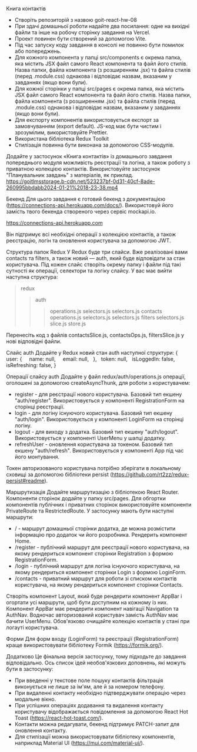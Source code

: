 Книга контактів

- Створіть репозиторій з назвою goit-react-hw-08
- При здачі домашньої роботи надайте два посилання: одне на вихідні файли та інше на робочу сторінку завдання на Vercel.
- Проект повинен бути створений за допомогою Vite.
- Під час запуску коду завдання в консолі не повинно бути помилок або попереджень.
- Для кожного компонента у папці src/components є окрема папка, яка містить JSX файл самого React компонента та файл його стилів. Назва папки, файла компонента (з розширенням .jsx) та файла стилів (перед .module.css) однакова і відповідає назвам, вказаним у завданнях (якщо вони були).
- Для кожної сторінки у папці src/pages є окрема папка, яка містить JSX файл самого React компонента та файл його стилів. Назва папки, файла компонента (з розширенням .jsx) та файла стилів (перед .module.css) однакова і відповідає назвам, вказаним у завданнях (якщо вони були).
- Для експорту компонентів використовується експорт за замовчуванням (export default).
  JS-код має бути чистим і зрозумілим, використовуйте Prettier.
- Використана бібліотека Redux Toolkit
- Стилізація повинна бути виконана за допомогою CSS-модулів.

Додайте у застосунок «Книга контактів» із домашнього завдання попереднього модуля можливість реєстрації та логіна, а також роботу з приватною колекцією контактів. Використовуйте застосунок "Планувальник завдань" з матеріалів, як приклад.
https://goitlmsstorage.b-cdn.net/523237bf-0d31-40cf-8ade-260995bbdabb2024-01-21%2018-23-38.mp4

Бекенд
Для цього завдання є готовий бекенд з документацією (https://connections-api.herokuapp.com/docs/). Використовуй його замість твого бекенда створеного через сервіс mockapi.io.

https://connections-api.herokuapp.com

Він підтримує всі необхідні операції з колекцією контактів, а також реєстрацію, логін та оновлення користувача за допомогою JWT.

Структура папок Redux
У Redux буде три слайси. Вже реалізовані вами contacts та filters, а також новий — auth, який буде відповідати за стан користувача. Під кожен слайс створіть окрему папку і файли під такі сутності як операції, селектори та логіку слайсу.
У вас має вийти наступна структура:

> redux
>
> > auth
> >
> > > operations.js
> > > selectors.js
> > > selectors.js
> > > contacts
> > > operations.js
> > > selectors.js
> > > selectors.js
> > > filters
> > > selectors.js
> > > slice.js
> > > store.js

Перенесіть код з файлів contactsSlice.js, contactsOps.js, filtersSlice.js у нові відповідні файли.

Слайс auth
Додайте у Redux новий стан auth наступної структури:
{
  user: {
    name: null,
    email: null,
  },
  token: null,
  isLoggedIn: false,
  isRefreshing: false,
}

Операції слайсу auth
Додайте у файл redux/auth/operations.js операції, оголошені за допомогою createAsyncThunk, для роботи з користувачем:

- register - для реєстрації нового користувача. Базовий тип екшену "auth/register". Використовується у компоненті RegistrationForm на сторінці реєстрації.
- login - для логіну існуючого користувача. Базовий тип екшену "auth/login". Використовується у компоненті LoginForm на сторінці логіну.
- logout - для виходу з додатка. Базовий тип екшену "auth/logout". Використовується у компоненті UserMenu у шапці додатку.
- refreshUser - оновлення користувача за токеном. Базовий тип екшену "auth/refresh". Використовується у компоненті App під час його монтування.

Токен авторизованого користувача потрібно зберігати в локальному сховищі за допомогою бібліотеки persist (https://github.com/rt2zz/redux-persist#readme).

Маршрутизація
Додайте маршрутизацію з бібліотекою React Router. Компоненти сторінок додайте у папку src/pages. Для обгортки компонентів публічних і приватних сторінок використовуйте компоненти PrivateRoute та RestrictedRoute.
У застосунку мають бути наступні маршрути:

- / - маршрут домашньої сторінки додатка, де можна розмістити інформацію про додаток чи його розробника. Рендерить компонент Home.
- /register - публічний маршрут для реєстрації нового користувача, на якому рендериться компонент сторінки Registration з формою RegistrationForm.
- /login - публічний маршрут для логіна існуючого користувача, на якому рендериться компонент сторінки Login з формою LoginForm.
- /contacts - приватний маршрут для роботи зі списком контактів користувача, на якому рендериться компонент сторінки Contacts.

Створіть компонент Layout, який буде рендерити компонент AppBar і огортати усі маршрути, щоб бути доступним на кожному із них.
Компонент AppBar має рендерити компонент навігації Navigation та AuthNav. Водночас авторизований користувач замість AuthNav має бачити UserMenu.
Обов'язково очищайте колекцію контактів у стані при логауті користувача.

Форми
Для форм входу (LoginForm) та реєстрації (RegistrationForm) краще використовувати бібліотеку Formik (https://formik.org/).

Додатково
Це фінальна версія застосунку, тому підходьте до завдання відповідально. Ось список ідей необов'язкових доповнень, які можуть бути в застосунку:

- При введенні у текстове поле пошуку контактів фільтрація виконується не лише за ім'ям, але й за номером телефону.
- При видаленні контакту необхідно підтверджувати операцію через модальне вікно.
- При успішних операціях додавання та видалення контакту користувачу відображається повідомлення за допомогою React Hot Toast (https://react-hot-toast.com/).
- Контакти можна редагувати, бекенд підтримує PATCH-запит для оновлення контакту.
- Для стилізації можна використовувати бібліотеку компонентів, наприклад Material UI (https://mui.com/material-ui/).
